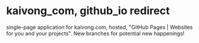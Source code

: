 # kaivong_com, github_io redirect

single-page application for kaivong.com, hosted, 
"GitHub Pages | Websites for you and your projects".
New branches for potential new happenings!
